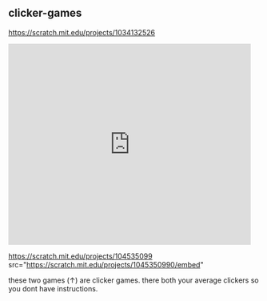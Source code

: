## clicker-games

https://scratch.mit.edu/projects/1034132526
<iframe src="https://scratch.mit.edu/projects/1034132526/embed" allowtransparency="true" width="485" height="402" frameborder="0" scrolling="no" allowfullscreen></iframe>


https://scratch.mit.edu/projects/104535099
src="https://scratch.mit.edu/projects/1045350990/embed" 










these two games (↑) are clicker games. there both your average clickers so you dont have instructions.
